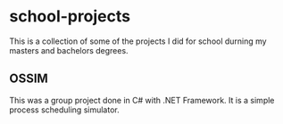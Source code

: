 # school-projects
This is a collection of some of the projects I did for school durning my masters and bachelors degrees.


## OSSIM

This was a group project done in C# with .NET Framework.  It is a simple process scheduling simulator. 
